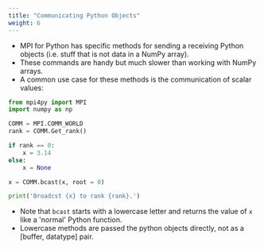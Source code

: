 ```yaml
---
title: "Communicating Python Objects"
weight: 6
---
```


* MPI for Python has specific methods for sending a receiving Python objects (i.e. stuff that is not data in a NumPy array).
* These commands are handy but much slower than working with NumPy arrays.
* A common use case for these methods is the communication of scalar values:

```python
from mpi4py import MPI
import numpy as np

COMM = MPI.COMM_WORLD
rank = COMM.Get_rank()

if rank == 0:
    x = 3.14
else:
    x = None

x = COMM.bcast(x, root = 0)

print('Broadcst {x} to rank {rank}.')

```

* Note that `bcast` starts with a lowercase letter and returns the value of `x` like a 'normal' Python function.
* Lowercase methods are passed the python objects directly, not as a [buffer, datatype] pair.



